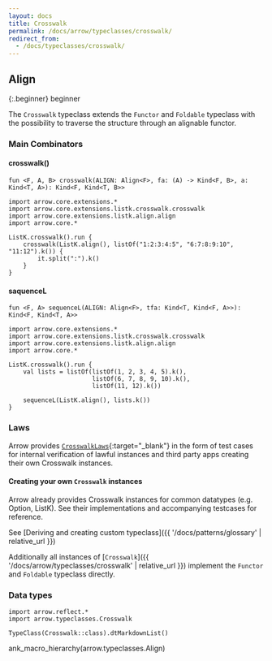 ```yaml
---
layout: docs
title: Crosswalk
permalink: /docs/arrow/typeclasses/crosswalk/
redirect_from:
  - /docs/typeclasses/crosswalk/
---
```


## Align

{:.beginner}
beginner

The `Crosswalk` typeclass extends the `Functor` and `Foldable` typeclass with the possibility to traverse the
structure through an alignable functor.

### Main Combinators

#### crosswalk()

`fun <F, A, B> crosswalk(ALIGN: Align<F>, fa: (A) -> Kind<F, B>, a: Kind<T, A>): Kind<F, Kind<T, B>>`

```kotlin:ank
import arrow.core.extensions.*
import arrow.core.extensions.listk.crosswalk.crosswalk
import arrow.core.extensions.listk.align.align
import arrow.core.*

ListK.crosswalk().run {
    crosswalk(ListK.align(), listOf("1:2:3:4:5", "6:7:8:9:10", "11:12").k()) {
        it.split(":").k()
    }
}
```

#### saquenceL

`fun <F, A> sequenceL(ALIGN: Align<F>, tfa: Kind<T, Kind<F, A>>): Kind<F, Kind<T, A>>`

```kotlin:ank
import arrow.core.extensions.*
import arrow.core.extensions.listk.crosswalk.crosswalk
import arrow.core.extensions.listk.align.align
import arrow.core.*

ListK.crosswalk().run {
    val lists = listOf(listOf(1, 2, 3, 4, 5).k(),
                       listOf(6, 7, 8, 9, 10).k(),
                       listOf(11, 12).k())
   
    sequenceL(ListK.align(), lists.k())
}
```

### Laws

Arrow provides [`CrosswalkLaws`][functor_laws_source]{:target="_blank"} in the form of test cases for internal verification of lawful instances and third party apps creating their own Crosswalk instances.

#### Creating your own `Crosswalk` instances

Arrow already provides Crosswalk instances for common datatypes (e.g. Option, ListK). See their implementations
and accompanying testcases for reference.

See [Deriving and creating custom typeclass]({{ '/docs/patterns/glossary' | relative_url }})

Additionally all instances of [`Crosswalk`]({{ '/docs/arrow/typeclasses/crosswalk' | relative_url }}) implement the `Functor` and `Foldable`  typeclass directly.

### Data types

```kotlin:ank:replace
import arrow.reflect.*
import arrow.typeclasses.Crosswalk

TypeClass(Crosswalk::class).dtMarkdownList()
```

ank_macro_hierarchy(arrow.typeclasses.Align)

[functor_source]: https://github.com/arrow-kt/arrow/blob/master/modules/core/arrow-typeclasses/src/main/kotlin/arrow/typeclasses/Crosswalk.kt
[functor_laws_source]: https://github.com/arrow-kt/arrow/blob/master/modules/core/arrow-test/src/main/kotlin/arrow/test/laws/CrosswalkLaws.kt
